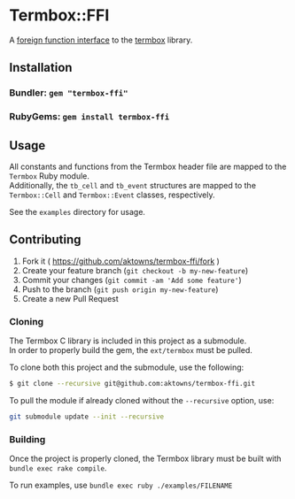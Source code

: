 # Termbox::FFI

A [foreign function interface][ffi] to the [termbox][termbox] library.

## Installation

### Bundler: `gem "termbox-ffi"`

### RubyGems: `gem install termbox-ffi`

## Usage

All constants and functions from the Termbox header file are mapped to the `Termbox` Ruby module.  
Additionally, the `tb_cell` and `tb_event` structures are mapped to the `Termbox::Cell` and `Termbox::Event` classes, 
respectively.

See the `examples` directory for usage.

## Contributing

1. Fork it ( https://github.com/aktowns/termbox-ffi/fork )
2. Create your feature branch (`git checkout -b my-new-feature`)
3. Commit your changes (`git commit -am 'Add some feature'`)
4. Push to the branch (`git push origin my-new-feature`)
5. Create a new Pull Request

### Cloning

The Termbox C library is included in this project as a submodule.  
In order to properly build the gem, the `ext/termbox` must be pulled.

To clone both this project and the submodule, use the following:

```sh
$ git clone --recursive git@github.com:aktowns/termbox-ffi.git
```

To pull the module if already cloned without the `--recursive` option, use:

```sh
git submodule update --init --recursive
```

### Building

Once the project is properly cloned, the Termbox library must be built with `bundle exec rake compile`.

To run examples, use `bundle exec ruby ./examples/FILENAME`

[ffi]: https://github.com/ffi/ffi
[termbox]: https://github.com/nsf/termbox

